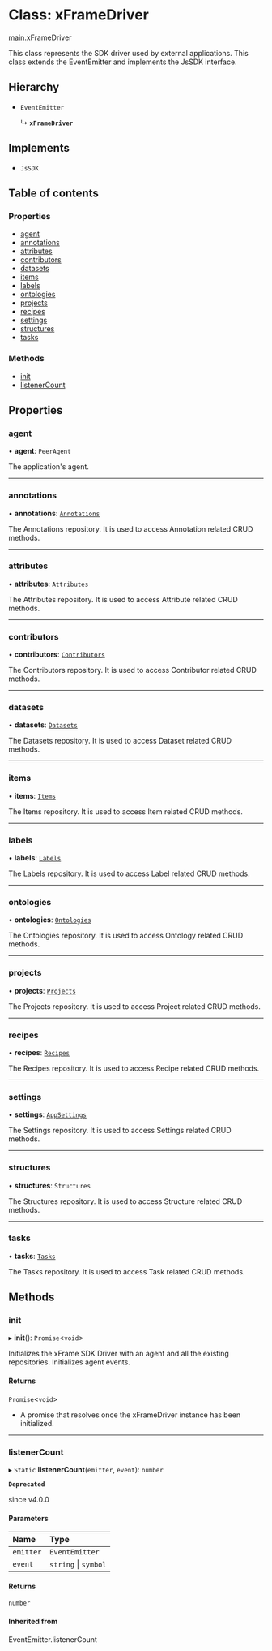 # Class: xFrameDriver

[main](../index.md).xFrameDriver

This class represents the SDK driver used by external applications.
This class extends the EventEmitter and implements the JsSDK interface.

## Hierarchy

- `EventEmitter`

  ↳ **`xFrameDriver`**

## Implements

- `JsSDK`

## Table of contents

### Properties

- [agent](appLib_SDKDrivers_xFrameDriver.xFrameDriver.md#agent)
- [annotations](appLib_SDKDrivers_xFrameDriver.xFrameDriver.md#annotations)
- [attributes](appLib_SDKDrivers_xFrameDriver.xFrameDriver.md#attributes)
- [contributors](appLib_SDKDrivers_xFrameDriver.xFrameDriver.md#contributors)
- [datasets](appLib_SDKDrivers_xFrameDriver.xFrameDriver.md#datasets)
- [items](appLib_SDKDrivers_xFrameDriver.xFrameDriver.md#items)
- [labels](appLib_SDKDrivers_xFrameDriver.xFrameDriver.md#labels)
- [ontologies](appLib_SDKDrivers_xFrameDriver.xFrameDriver.md#ontologies)
- [projects](appLib_SDKDrivers_xFrameDriver.xFrameDriver.md#projects)
- [recipes](appLib_SDKDrivers_xFrameDriver.xFrameDriver.md#recipes)
- [settings](appLib_SDKDrivers_xFrameDriver.xFrameDriver.md#settings)
- [structures](appLib_SDKDrivers_xFrameDriver.xFrameDriver.md#structures)
- [tasks](appLib_SDKDrivers_xFrameDriver.xFrameDriver.md#tasks)

### Methods

- [init](appLib_SDKDrivers_xFrameDriver.xFrameDriver.md#init)
- [listenerCount](appLib_SDKDrivers_xFrameDriver.xFrameDriver.md#listenercount)

## Properties

### agent

• **agent**: `PeerAgent`

The application's agent.

___

### annotations

• **annotations**: [`Annotations`](appLib_SDKDrivers_xFrameDriver_annotations.Annotations.md)

The Annotations repository.
It is used to access Annotation related CRUD methods.

___

### attributes

• **attributes**: `Attributes`

The Attributes repository.
It is used to access Attribute related CRUD methods.

___

### contributors

• **contributors**: [`Contributors`](appLib_SDKDrivers_xFrameDriver_contributors.Contributors.md)

The Contributors repository.
It is used to access Contributor related CRUD methods.

___

### datasets

• **datasets**: [`Datasets`](appLib_SDKDrivers_xFrameDriver_datasets.Datasets.md)

The Datasets repository.
It is used to access Dataset related CRUD methods.

___

### items

• **items**: [`Items`](appLib_SDKDrivers_xFrameDriver_items.Items.md)

The Items repository.
It is used to access Item related CRUD methods.

___

### labels

• **labels**: [`Labels`](appLib_SDKDrivers_xFrameDriver_labels.Labels.md)

The Labels repository.
It is used to access Label related CRUD methods.

___

### ontologies

• **ontologies**: [`Ontologies`](appLib_SDKDrivers_xFrameDriver_ontologies.Ontologies.md)

The Ontologies repository.
It is used to access Ontology related CRUD methods.

___

### projects

• **projects**: [`Projects`](appLib_SDKDrivers_xFrameDriver_projects.Projects.md)

The Projects repository.
It is used to access Project related CRUD methods.

___

### recipes

• **recipes**: [`Recipes`](appLib_SDKDrivers_xFrameDriver_recipes.Recipes.md)

The Recipes repository.
It is used to access Recipe related CRUD methods.

___

### settings

• **settings**: [`AppSettings`](appLib_SDKDrivers_xFrameDriver_appSettings.AppSettings.md)

The Settings repository.
It is used to access Settings related CRUD methods.

___

### structures

• **structures**: `Structures`

The Structures repository.
It is used to access Structure related CRUD methods.

___

### tasks

• **tasks**: [`Tasks`](appLib_SDKDrivers_xFrameDriver_tasks.Tasks.md)

The Tasks repository.
It is used to access Task related CRUD methods.

## Methods

### init

▸ **init**(): `Promise`<`void`>

Initializes the xFrame SDK Driver with an agent and all the existing repositories.
Initializes agent events.

#### Returns

`Promise`<`void`>

- A promise that resolves once the xFrameDriver instance has been initialized.

___

### listenerCount

▸ `Static` **listenerCount**(`emitter`, `event`): `number`

**`Deprecated`**

since v4.0.0

#### Parameters

| Name | Type |
| :------ | :------ |
| `emitter` | `EventEmitter` |
| `event` | `string` \| `symbol` |

#### Returns

`number`

#### Inherited from

EventEmitter.listenerCount
